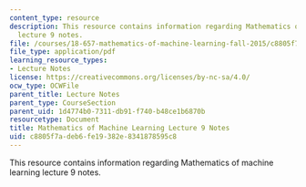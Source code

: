 ```yaml
---
content_type: resource
description: This resource contains information regarding Mathematics of machine learning
  lecture 9 notes.
file: /courses/18-657-mathematics-of-machine-learning-fall-2015/c8805f7adeb6fe19382e8341878595c8_MIT18_657F15_L9.pdf
file_type: application/pdf
learning_resource_types:
- Lecture Notes
license: https://creativecommons.org/licenses/by-nc-sa/4.0/
ocw_type: OCWFile
parent_title: Lecture Notes
parent_type: CourseSection
parent_uid: 1d4774b0-7311-db91-f740-b48ce1b6870b
resourcetype: Document
title: Mathematics of Machine Learning Lecture 9 Notes
uid: c8805f7a-deb6-fe19-382e-8341878595c8
---
```

This resource contains information regarding Mathematics of machine learning lecture 9 notes.